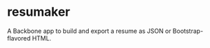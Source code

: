 resumaker
=========

A Backbone app to build and export a resume as JSON or Bootstrap-flavored HTML.
